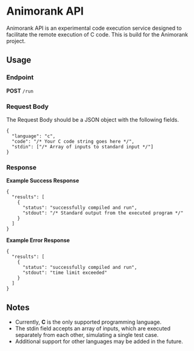 # Animorank API

Animorank API is an experimental code execution service designed to facilitate the remote execution of C code. This is build for the Animorank project.

## Usage
### Endpoint

**POST** `/run`
### Request Body
The Request Body should be a JSON object with the following fields.
```
{
  "language": "c", 
  "code": "/* Your C code string goes here */",
  "stdin": ["/* Array of inputs to standard input */"]
}
```
### Response

**Example Success Response**
```
{
  "results": [
    {
      "status": "successfully compiled and run",
      "stdout": "/* Standard output from the executed program */"
    }
  ]
}
```

**Example Error Response**
```
{
  "results": [
    {
      "status": "successfully compiled and run",
      "stdout": "time limit exceeded"
    }
  ]
}
```

## Notes
 - Currently, **C** is the only supported programming language.
 - The stdin field accepts an array of inputs, which are executed separately from each other, simulating a single test case.
 - Additional support for other languages may be added in the future.